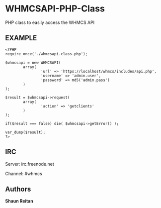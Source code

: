 WHMCSAPI-PHP-Class
==================

PHP class to easily access the WHMCS API


EXAMPLE
-----------

```
<?PHP
require_once('./whmcsapi.class.php');

$whmcsapi = new WHMCSAPI(
        array(
                'url' => 'https://localhost/whmcs/includes/api.php',
                'username' => 'admin.user',
                'password' => md5('admin.pass')
        )
);

$result = $whmcsapi->request(
        array(
                'action' => 'getclients'
        )
);

if($result === false) die( $whmcsapi->getError() );

var_dump($result);
?>
```


IRC
-----------

Server: irc.freenode.net

Channel: #whmcs


Authors
-------

**Shaun Reitan**
